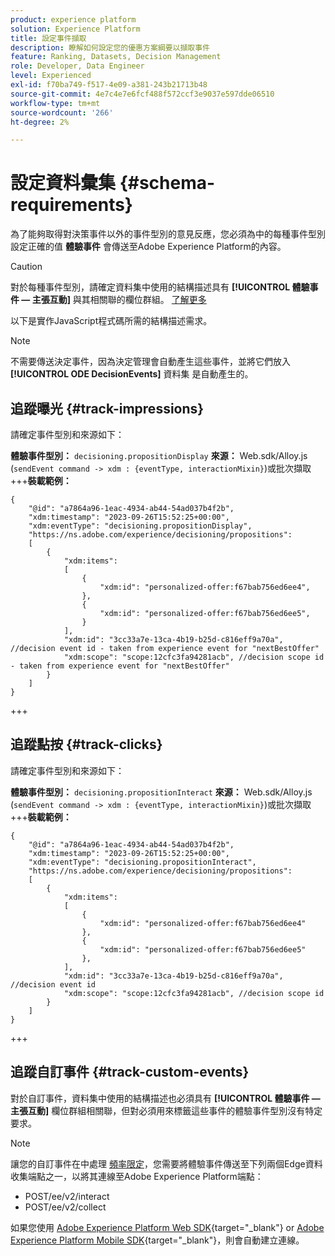 ```yaml
---
product: experience platform
solution: Experience Platform
title: 設定事件擷取
description: 瞭解如何設定您的優惠方案綱要以擷取事件
feature: Ranking, Datasets, Decision Management
role: Developer, Data Engineer
level: Experienced
exl-id: f70ba749-f517-4e09-a381-243b21713b48
source-git-commit: 4e7c4e7e6fcf488f572ccf3e9037e597dde06510
workflow-type: tm+mt
source-wordcount: '266'
ht-degree: 2%

---
```


# 設定資料彙集 {#schema-requirements}

為了能夠取得對決策事件以外的事件型別的意見反應，您必須為中的每種事件型別設定正確的值 **體驗事件** 會傳送至Adobe Experience Platform的內容。

>[!CAUTION]
>
>對於每種事件型別，請確定資料集中使用的結構描述具有 **[!UICONTROL 體驗事件 — 主張互動]** 與其相關聯的欄位群組。 [了解更多](create-dataset.md)

以下是實作JavaScript程式碼所需的結構描述需求。

>[!NOTE]
>
>不需要傳送決定事件，因為決定管理會自動產生這些事件，並將它們放入 **[!UICONTROL ODE DecisionEvents]** 資料集<!--to check--> 是自動產生的。

## 追蹤曝光 {#track-impressions}

請確定事件型別和來源如下：

**體驗事件型別：** `decisioning.propositionDisplay`
**來源：** Web.sdk/Alloy.js (`sendEvent command -> xdm : {eventType, interactionMixin}`)或批次擷取
+++**裝載範例：**

```
{
    "@id": "a7864a96-1eac-4934-ab44-54ad037b4f2b",
    "xdm:timestamp": "2023-09-26T15:52:25+00:00",
    "xdm:eventType": "decisioning.propositionDisplay",
    "https://ns.adobe.com/experience/decisioning/propositions":
    [
        {
            "xdm:items":
            [
                {
                    "xdm:id": "personalized-offer:f67bab756ed6ee4",
                },
                {
                    "xdm:id": "personalized-offer:f67bab756ed6ee5",
                }
            ],
            "xdm:id": "3cc33a7e-13ca-4b19-b25d-c816eff9a70a", //decision event id - taken from experience event for "nextBestOffer"
            "xdm:scope": "scope:12cfc3fa94281acb", //decision scope id - taken from experience event for "nextBestOffer"
        }
    ]
}
```

+++

## 追蹤點按 {#track-clicks}

請確定事件型別和來源如下：

**體驗事件型別：** `decisioning.propositionInteract`
**來源：** Web.sdk/Alloy.js (`sendEvent command -> xdm : {eventType, interactionMixin}`)或批次擷取
+++**裝載範例：**

```
{
    "@id": "a7864a96-1eac-4934-ab44-54ad037b4f2b",
    "xdm:timestamp": "2023-09-26T15:52:25+00:00",
    "xdm:eventType": "decisioning.propositionInteract",
    "https://ns.adobe.com/experience/decisioning/propositions":
    [
        {
            "xdm:items":
            [
                {
                    "xdm:id": "personalized-offer:f67bab756ed6ee4"
                },
                {
                    "xdm:id": "personalized-offer:f67bab756ed6ee5"
                },
            ],
            "xdm:id": "3cc33a7e-13ca-4b19-b25d-c816eff9a70a", //decision event id
            "xdm:scope": "scope:12cfc3fa94281acb", //decision scope id
        }
    ]
}
```

+++

## 追蹤自訂事件 {#track-custom-events}

對於自訂事件，資料集中使用的結構描述也必須具有 **[!UICONTROL 體驗事件 — 主張互動]** 欄位群組相關聯，但對必須用來標籤這些事件的體驗事件型別沒有特定要求。

>[!NOTE]
>
>讓您的自訂事件在中處理 [頻率限定](../offer-library/add-constraints.md#capping)，您需要將體驗事件傳送至下列兩個Edge資料收集端點之一，以將其連線至Adobe Experience Platform端點：
>
>* POST/ee/v2/interact
>* POST/ee/v2/collect
>
>如果您使用 [Adobe Experience Platform Web SDK](https://experienceleague.adobe.com/docs/experience-platform/edge/home.html?lang=zh-Hant){target="_blank"} or [Adobe Experience Platform Mobile SDK](https://experienceleague.adobe.com/docs/platform-learn/data-collection/mobile-sdk/overview.html){target="_blank"}，則會自動建立連線。
